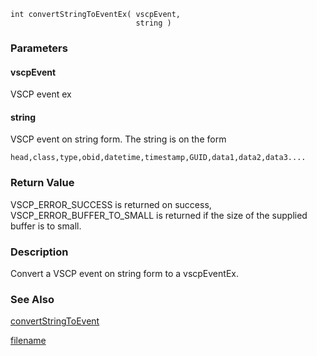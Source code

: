 

```clike
int convertStringToEventEx( vscpEvent, 
                            string )
```

### Parameters

#### vscpEvent
VSCP event ex

#### string
VSCP event on string form. The string is on the form

```csv
head,class,type,obid,datetime,timestamp,GUID,data1,data2,data3....
```


### Return Value
VSCP_ERROR_SUCCESS is returned on success, VSCP_ERROR_BUFFER_TO_SMALL is returned if the size of the supplied buffer is to small. 

### Description
Convert a VSCP event on string form to a vscpEventEx.


### See Also
[convertStringToEvent](convertstringtoevent.md)



[filename](./bottom_copyright.md ':include')